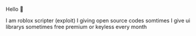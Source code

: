 Hello 👋

I am roblox scripter (exploit)
I giving open source codes somtimes
I give ui librarys sometimes
free premium or keyless every month

